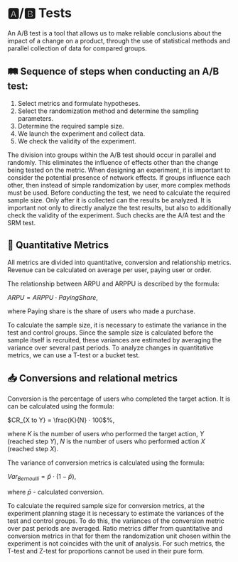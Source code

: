 # 🅰️/🅱️ Tests

An A/B test is a tool that allows us to make reliable conclusions about the impact of a change on a product, through the use of statistical methods and parallel collection of data for compared groups.


## 🛤 Sequence of steps when conducting an A/B test:
1. Select metrics and formulate hypotheses.
2. Select the randomization method and determine the sampling parameters.
3. Determine the required sample size.
4. We launch the experiment and collect data.
5. We check the validity of the experiment.

The division into groups within the A/B test should occur in parallel and randomly. This eliminates the influence of effects other than the change being tested on the metric.
When designing an experiment, it is important to consider the potential presence of network effects. If groups influence each other, then instead of simple randomization by user, more complex methods must be used.
Before conducting the test, we need to calculate the required sample size. Only after it is collected can the results be analyzed.
It is important not only to directly analyze the test results, but also to additionally check the validity of the experiment. Such checks are the A/A test and the SRM test.



## 🧭 Quantitative Metrics
All metrics are divided into quantitative, conversion and relationship metrics.
Revenue can be calculated on average per user, paying user or order.

The relationship between ARPU and ARPPU is described by the formula: 

$ARPU = ARPPU ⋅ PayingShare$, 

where Paying share is the share of users who made a purchase.

To calculate the sample size, it is necessary to estimate the variance in the test and control groups. Since the sample size is calculated before the sample itself is recruited, these variances are estimated by averaging the variance over several past periods.
To analyze changes in quantitative metrics, we can use a T-test or a bucket test.


## 📥 Conversions and relational metrics
Conversion is the percentage of users who completed the target
action. It is can be calculated using the formula: 

$CR_{X to Y} = \frac{K}{N} ⋅ 100$%, 

where $K$ is the number of users who performed the target action, $Y$ (reached step $Y$), $N$ is the number of users who performed action $X$ (reached step $X$).

The variance of conversion metrics is calculated using the formula:

$Var_{Bernoulli} = \bar{p} ⋅ (1 - \bar{p})$, 

where $\bar{p}$ - calculated conversion.

To calculate the required sample size for conversion metrics, at the experiment planning stage it is necessary to estimate the variances of the test and control groups. To do this, the variances of the conversion metric over past periods are averaged.
Ratio metrics differ from quantitative and conversion metrics in that for them the randomization unit chosen within the experiment is not coincides with the unit of analysis. For such metrics, the T-test and Z-test for proportions cannot be used in their pure form.
